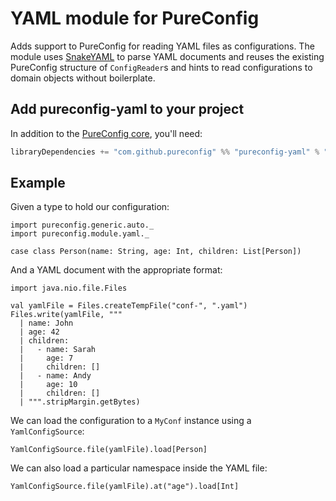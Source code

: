 # YAML module for PureConfig

Adds support to PureConfig for reading YAML files as configurations. The module uses [SnakeYAML](https://bitbucket.org/asomov/snakeyaml) to parse YAML documents and reuses the existing PureConfig structure
of `ConfigReader`s and hints to read configurations to domain objects without boilerplate.

## Add pureconfig-yaml to your project

In addition to the [PureConfig core](https://github.com/pureconfig/pureconfig), you'll need:

```scala
libraryDependencies += "com.github.pureconfig" %% "pureconfig-yaml" % "0.14.0"
```

## Example

Given a type to hold our configuration:

```tut:silent
import pureconfig.generic.auto._
import pureconfig.module.yaml._

case class Person(name: String, age: Int, children: List[Person])
```

And a YAML document with the appropriate format:

```tut:silent
import java.nio.file.Files

val yamlFile = Files.createTempFile("conf-", ".yaml")
Files.write(yamlFile, """
  | name: John
  | age: 42
  | children:
  |   - name: Sarah
  |     age: 7
  |     children: []
  |   - name: Andy
  |     age: 10
  |     children: []
  | """.stripMargin.getBytes)
```

We can load the configuration to a `MyConf` instance using a `YamlConfigSource`:

```tut:book
YamlConfigSource.file(yamlFile).load[Person]
```

We can also load a particular namespace inside the YAML file:

```tut:book
YamlConfigSource.file(yamlFile).at("age").load[Int]
```

